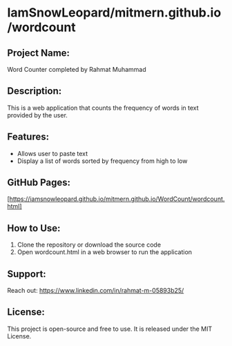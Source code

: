 
#  IamSnowLeopard/mitmern.github.io/wordcount

## Project Name: 
Word Counter completed by Rahmat Muhammad

## Description: 
This is a web application that counts the frequency of words in text provided by the user.   

## Features:
* Allows user to paste text
* Display a list of words sorted by frequency from high to low 

## GitHub Pages: 
[https://iamsnowleopard.github.io/mitmern.github.io/WordCount/wordcount.html]

## How to Use:
1. Clone the repository or download the source code
2. Open wordcount.html in a web browser to run the application

## Support:
Reach out: https://www.linkedin.com/in/rahmat-m-05893b25/

## License:
This project is open-source and free to use. It is released under the MIT License.

